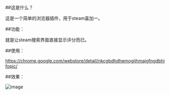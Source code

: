 ##这是什么？

这是一个简单的浏览器插件，用于steam喜加一。


##功能：

就是让steam搜索界面直接显示评分而已。


##使用：

https://chrome.google.com/webstore/detail/nkcgbdhdhemogijhmajgfngdbhifopjc/


##效果：

 ![image](http://ww1.sinaimg.cn/large/73545a44gw1f5bwz18a81j20h90dmgom.jpg)
